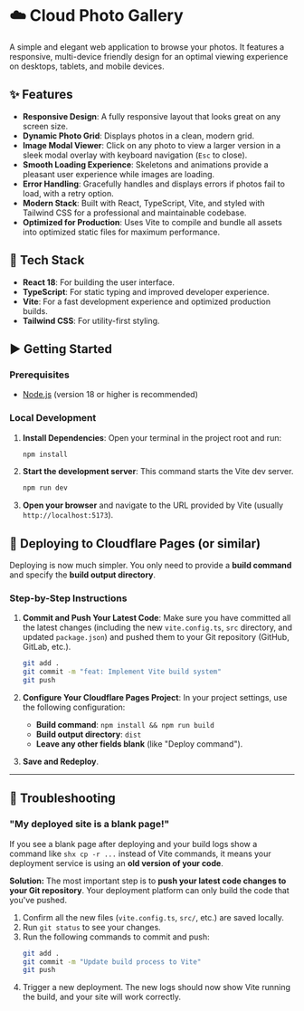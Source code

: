 # ☁️ Cloud Photo Gallery

A simple and elegant web application to browse your photos. It features a responsive, multi-device friendly design for an optimal viewing experience on desktops, tablets, and mobile devices.

## ✨ Features

- **Responsive Design**: A fully responsive layout that looks great on any screen size.
- **Dynamic Photo Grid**: Displays photos in a clean, modern grid.
- **Image Modal Viewer**: Click on any photo to view a larger version in a sleek modal overlay with keyboard navigation (`Esc` to close).
- **Smooth Loading Experience**: Skeletons and animations provide a pleasant user experience while images are loading.
- **Error Handling**: Gracefully handles and displays errors if photos fail to load, with a retry option.
- **Modern Stack**: Built with React, TypeScript, Vite, and styled with Tailwind CSS for a professional and maintainable codebase.
- **Optimized for Production**: Uses Vite to compile and bundle all assets into optimized static files for maximum performance.

## 🚀 Tech Stack

- **React 18**: For building the user interface.
- **TypeScript**: For static typing and improved developer experience.
- **Vite**: For a fast development experience and optimized production builds.
- **Tailwind CSS**: For utility-first styling.

## ▶️ Getting Started

### Prerequisites

- [Node.js](https://nodejs.org/) (version 18 or higher is recommended)

### Local Development

1.  **Install Dependencies**: Open your terminal in the project root and run:
    ```bash
    npm install
    ```

2.  **Start the development server**: This command starts the Vite dev server.
    ```bash
    npm run dev
    ```

3.  **Open your browser** and navigate to the URL provided by Vite (usually `http://localhost:5173`).

## 🚀 Deploying to Cloudflare Pages (or similar)

Deploying is now much simpler. You only need to provide a **build command** and specify the **build output directory**.

### Step-by-Step Instructions

1.  **Commit and Push Your Latest Code**: Make sure you have committed all the latest changes (including the new `vite.config.ts`, `src` directory, and updated `package.json`) and pushed them to your Git repository (GitHub, GitLab, etc.).
    ```bash
    git add .
    git commit -m "feat: Implement Vite build system"
    git push
    ```

2.  **Configure Your Cloudflare Pages Project**: In your project settings, use the following configuration:
    - **Build command**: `npm install && npm run build`
    - **Build output directory**: `dist`
    - **Leave any other fields blank** (like "Deploy command").

3.  **Save and Redeploy**.

---

## 🚨 Troubleshooting

### "My deployed site is a blank page!"

If you see a blank page after deploying and your build logs show a command like `shx cp -r ...` instead of Vite commands, it means your deployment service is using an **old version of your code**.

**Solution:** The most important step is to **push your latest code changes to your Git repository**. Your deployment platform can only build the code that you've pushed.

1.  Confirm all the new files (`vite.config.ts`, `src/`, etc.) are saved locally.
2.  Run `git status` to see your changes.
3.  Run the following commands to commit and push:
    ```bash
    git add .
    git commit -m "Update build process to Vite"
    git push
    ```
4.  Trigger a new deployment. The new logs should now show Vite running the build, and your site will work correctly.
